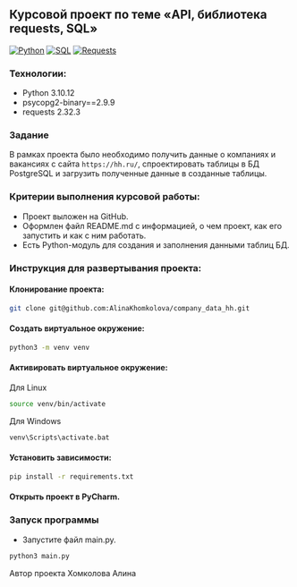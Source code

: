 ## Курсовой проект по теме «API, библиотека requests, SQL»

[![Python](https://img.shields.io/badge/-Python-464646?style=flat-square&logo=Python)](https://www.python.org/)
[![SQL](https://img.shields.io/badge/-SQL-464646?style=flat-square&logo=SQL)](https://www.w3schools.com/sql/)
[![Requests](https://img.shields.io/badge/-Requests-464646?style=flat-square&logo=Requests)](https://pypi.org/project/requests/)

### Технологии:

- Python 3.10.12
- psycopg2-binary==2.9.9
- requests 2.32.3

### Задание

В рамках проекта было необходимо получить данные о компаниях и вакансиях с сайта `https://hh.ru/`,
спроектировать таблицы в БД PostgreSQL и загрузить полученные данные в созданные таблицы.

### Критерии выполнения курсовой работы:

- Проект выложен на GitHub.
- Оформлен файл README.md с информацией, о чем проект, как его запустить и как с ним работать.
- Есть Python-модуль для создания и заполнения данными таблиц БД.

### Инструкция для развертывания проекта:

#### Клонирование проекта:

```bash
git clone git@github.com:AlinaKhomkolova/company_data_hh.git
```

#### Создать виртуальное окружение:

```bash
python3 -m venv venv
```

#### Активировать виртуальное окружение:

Для Linux

```bash
source venv/bin/activate
```

Для Windows

```bash
venv\Scripts\activate.bat
```

#### Установить зависимости:

```bash
pip install -r requirements.txt
```

#### Открыть проект в PyCharm.

### Запуск программы

- Запустите файл main.py.

```bash
python3 main.py
```

Автор проекта Хомколова Алина